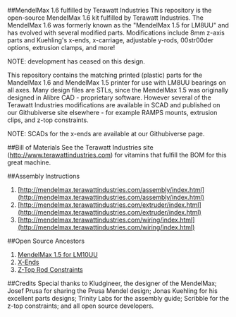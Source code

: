 ##MendelMax 1.6 fulfilled by Terawatt Industries
This repository is the open-source MendelMax 1.6 kit fulfilled by Terawatt Industries.  The MendelMax 1.6 was formerly known as the "MendelMax 1.5 for LM8UU" and has evolved with several modified parts.  Modifications include 8mm z-axis parts and Kuehling's x-ends, x-carriage, adjustable y-rods, 00str00der options, extrusion clamps, and more!

NOTE:  development has ceased on this design.

This repository contains the matching printed (plastic) parts for the MandelMax 1.6 and MendelMax 1.5 printer for use with LM8UU bearings on all axes.  Many design files are STLs,
since the MendelMax 1.5 was originally designed in Alibre CAD - proprietary software.  However several of the Terawatt Industries modifications are available in SCAD and published on our Githubiverse site elsewhere - for example RAMPS mounts, extrusion clips, and z-top constraints.

NOTE:  SCADs for the x-ends are available at our Githubiverse page.

##Bill of Materials
See the Terawatt Industries site (http://www.terawattindustries.com) for vitamins that fulfill the BOM for this great machine.

##Assembly Instructions
1. [http://mendelmax.terawattindustries.com/assembly/index.html](http://mendelmax.terawattindustries.com/assembly/index.html)
1. [http://mendelmax.terawattindustries.com/extruder/index.html](http://mendelmax.terawattindustries.com/extruder/index.html)
1. [http://mendelmax.terawattindustries.com/wiring/index.html](http://mendelmax.terawattindustries.com/wiring/index.html)

##Open Source Ancestors
1. [MendelMax 1.5 for LM10UU](http://www.thingiverse.com/thing:20355)
1. [X-Ends](http://www.thingiverse.com/thing:18384)
1. [Z-Top Rod Constraints](http://www.thingiverse.com/thing:9864)

##Credits
Special thanks to Kludgineer, the designer of the MendelMax; Josef Prusa for sharing the Prusa Mendel design; Jonas Kuehling for his excellent parts designs; Trinity Labs for the assembly guide; Scribble for the z-top constraints; and all open source developers.
